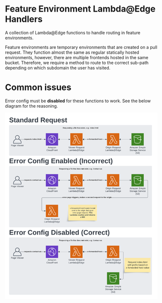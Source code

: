 # Feature Environment Lambda@Edge Handlers

A collection of Lambda@Edge functions to handle routing in feature environments. 

Feature environments are temporary environments that are created on a pull request. They function almost the same as regular statically hosted environments, however, there are multiple frontends hosted in the same bucket. Therefore, we require a method to route to the correct sub-path depending on which subdomain the user has visited. 

# Common issues

Error config must be **disabled** for these functions to work. See the below diagram for the reasoning. 

![error config diagram](docs/error_config.png)
